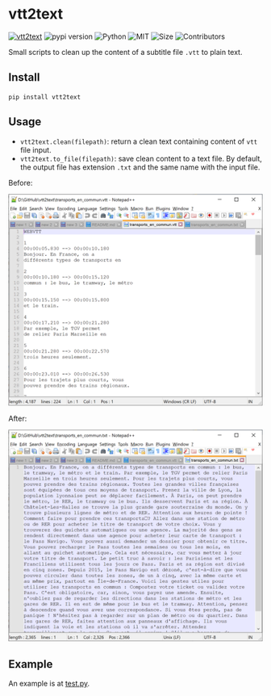 # vtt2text

[![vtt2text](https://img.shields.io/badge/project-vtt2text-brightgreen)](https://pypi.org/project/vtt2text/)
![pypi version](https://img.shields.io/pypi/v/vtt2text)
![Python](https://img.shields.io/badge/Python-3.6-blue.svg)
![MIT](https://img.shields.io/badge/license-MIT-important.svg)
![Size](https://img.shields.io/github/repo-size/vuanhtuan1012/vtt2text.svg)
![Contributors](https://img.shields.io/github/contributors/vuanhtuan1012/vtt2text.svg)

Small scripts to clean up the content of a subtitle file `.vtt` to plain text.

## Install

```
pip install vtt2text
```

## Usage

- `vtt2text.clean(filepath)`: return a clean text containing content of `vtt` file input.
- `vtt2text.to_file(filepath)`: save clean content to a text file. By default, the output file has extension `.txt` and the same name with the input file.

Before:

![vtt file](images/before.png)

After:

![txt file](images/after.png)

## Example

An example is at [test.py](test.py).
